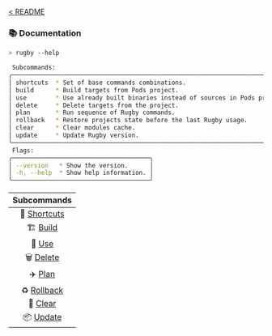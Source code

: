 [< README](../README.md)

### 📚 Documentation

```sh
> rugby --help
```

```sh
 Subcommands:
╭─────────────────────────────────────────────────────────────────────────────╮
│ shortcuts  * Set of base commands combinations.                             │
│ build      * Build targets from Pods project.                               │
│ use        * Use already built binaries instead of sources in Pods project. │
│ delete     * Delete targets from the project.                               │
│ plan       * Run sequence of Rugby commands.                                │
│ rollback   * Restore projects state before the last Rugby usage.            │
│ clear      * Clear modules cache.                                           │
│ update     * Update Rugby version.                                          │
╰─────────────────────────────────────────────────────────────────────────────╯
 Flags:
╭──────────────────────────────────────╮
│ --version   * Show the version.      │
│ -h, --help  * Show help information. │
╰──────────────────────────────────────╯
```

| Subcommands |
| :---: |
| 📍 [Shortcuts](Documentation/Shortcuts.md) |
| 🏗️ [Build](Documentation/Build.md) |
| 🎯 [Use](Documentation/Use.md) |
| 🗑️ [Delete](Documentation/Delete.md) |
| ✈️ [Plan](Documentation/Plan.md) |
| ♻️ [Rollback](Documentation/Rollback.md) |
| 🧼 [Clear](Documentation/Clear.md) |
| 📦 [Update](Documentation/Update.md) |

